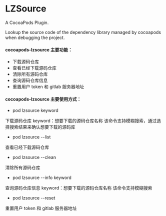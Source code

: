 # LZSource
A CocoaPods Plugin.

Lookup the source code of the dependency library managed by cocoapods when debugging the project.

#### cocoapods-lzsource 主要功能：

* 下载源码仓库
* 查看已经下载源码仓库
* 清除所有源码仓库
* 查询源码仓库信息
* 重置用户 token 和 gitlab 服务器地址

#### cocoapods-lzsource 主要使用方式：

* pod lzsource  keyword

下载源码仓库
keyword：想要下载的源码仓库名称
该命令支持模糊搜索，通过选择搜索结果来确认想要下载的源码库

* pod lzsource --list

查看已经下载源码仓库

* pod lzsource --clean

清除所有源码仓库

* pod lzsource --info keyword 

查询源码仓库信息
keyword：想要下载的源码仓库名称
该命令支持模糊搜索

* pod lzsource --reset

重置用户 token 和 gitlab 服务器地址
